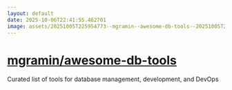 ```yaml
---
layout: default
date: 2025-10-06T22:41:55.462701
image: assets/20251005T225954773--mgramin--awesome-db-tools--20251005T230820041--cropped.png
---
```


# [mgramin/awesome-db-tools](https://github.com/mgramin/awesome-db-tools)

Curated list of tools for database management, development, and DevOps
